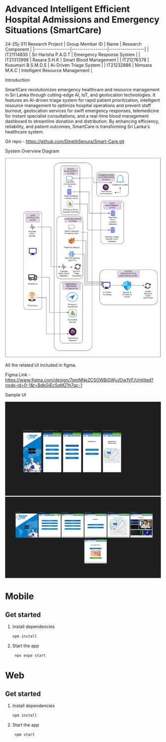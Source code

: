# Advanced Intelligent Efficient Hospital Admissions and Emergency Situations (SmartCare)
24-25j-311 Research Project
| Group Member ID | Name  | Research Component |
|------------------|------------------|------------------|
| IT21114830  | Sri Harisha P.A.D.T     | Emergency Response System |
| IT21313998    | Rasara S.H.K    | Smart Blood Management |
| IT21276378    | Kusumsiri B.S.M.D.S    | Ai-Driven Triage System |
| IT21232886    | Nimsara M.K.C    | Intelligent Resource Management |

Introduction

SmartCare revolutionizes emergency healthcare and resource management in Sri Lanka through cutting-edge AI, IoT, and geolocation technologies. It features an AI-driven triage system for rapid patient prioritization, intelligent resource management to optimize hospital operations and prevent staff burnout, geolocation services for swift emergency responses, telemedicine for instant specialist consultations, and a real-time blood management dashboard to streamline donation and distribution. By enhancing efficiency, reliability, and patient outcomes, SmartCare is transforming Sri Lanka's healthcare system.

Git repo - https://github.com/DinethSenura/Smart-Care.git

System Overview Diagram 

![image](UI/systemoverview.png)


All the related UI included in figma.

Figma Link - https://www.figma.com/design/7qmNNeZCSOWBiGWyJOw1VF/Untitled?node-id=0-1&t=BdkGjEcSqMZ1h7qc-1

Sample UI

![image](UI/Mobile.PNG)
![image](UI/Web.PNG)

# Mobile


## Get started

1. Install dependencies

   ```bash
   npm install
   ```

2. Start the app

   ```bash
    npx expo start
   ```
   
  # Web

  ## Get started

1. Install dependencies

   ```bash
   npm install
   ```

2. Start the app

   ```bash
    npm start 
   ```
   
